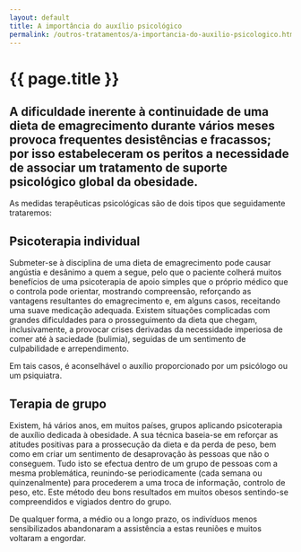 ```yaml
---
layout: default
title: A importância do auxílio psicológico
permalink: /outros-tratamentos/a-importancia-do-auxilio-psicologico.html
---
```


# {{ page.title }}

## A dificuldade inerente à continuidade de uma dieta de emagrecimento durante vários meses provoca frequentes desistências e fracassos; por isso estabeleceram os peritos a necessidade de associar um tratamento de suporte psicológico global da obesidade.

As medidas terapêuticas psicológicas são de dois tipos que seguidamente trataremos:

## Psicoterapia individual

Submeter-se à disciplina de uma dieta de emagrecimento pode causar angústia e desânimo a quem a segue, pelo que o paciente colherá muitos benefícios de uma psicoterapia de apoio simples que o próprio médico que o controla pode orientar, mostrando compreensão, reforçando as vantagens resultantes do emagrecimento e, em alguns casos, receitando uma suave medicação adequada. Existem situações complicadas com grandes dificuldades para o prosseguimento da dieta que chegam, inclusivamente, a provocar crises derivadas da necessidade imperiosa de comer até à saciedade (bulimia), seguidas de um sentimento de culpabilidade e arrependimento.

Em tais casos, é aconselhável o auxílio proporcionado por um psicólogo ou um psiquiatra.

## Terapia de grupo

Existem, há vários anos, em muitos países, grupos aplicando psicoterapia de auxílio dedicada à obesidade. A sua técnica baseia-se em reforçar as atitudes positivas para a prossecução da dieta e da perda de peso, bem como em criar um sentimento de desaprovação às pessoas que não o conseguem. Tudo isto se efectua dentro de um grupo de pessoas com a mesma problemática, reunindo-se periodicamente (cada semana ou quinzenalmente) para procederem a uma troca de informação, controlo de peso, etc. Este método deu bons resultados em muitos obesos sentindo-se compreendidos e vigiados dentro do grupo.

De qualquer forma, a médio ou a longo prazo, os indivíduos menos sensibilizados abandonaram a assistência a estas reuniões e muitos voltaram a engordar.
